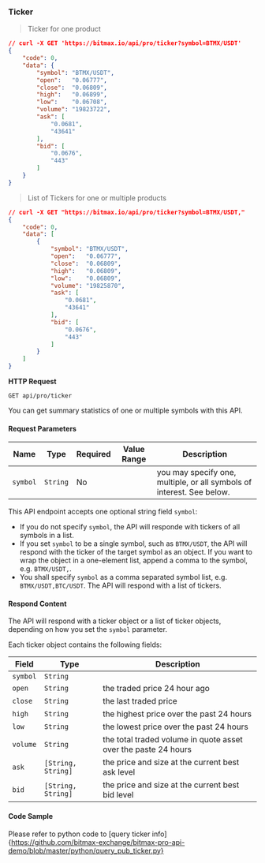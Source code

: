 ### Ticker 

> Ticker for one product

```json
// curl -X GET 'https://bitmax.io/api/pro/ticker?symbol=BTMX/USDT'
{
    "code": 0,
    "data": {
        "symbol": "BTMX/USDT",
        "open":   "0.06777",
        "close":  "0.06809",
        "high":   "0.06899",
        "low":    "0.06708",
        "volume": "19823722",
        "ask": [
            "0.0681",
            "43641"
        ],
        "bid": [
            "0.0676",
            "443"
        ]
    }
}
```

> List of Tickers for one or multiple products

```json
// curl -X GET "https://bitmax.io/api/pro/ticker?symbol=BTMX/USDT,"
{
    "code": 0,
    "data": [
        {
            "symbol": "BTMX/USDT",
            "open":   "0.06777",
            "close":  "0.06809",
            "high":   "0.06809",
            "low":    "0.06809",
            "volume": "19825870",
            "ask": [
                "0.0681",
                "43641"
            ],
            "bid": [
                "0.0676",
                "443"
            ]
        }
    ]
}
```

**HTTP Request**

`GET api/pro/ticker`

You can get summary statistics of one or multiple symbols with this API. 

#### Request Parameters

Name       | Type      | Required | Value Range | Description
-----------| --------- | -------- | ----------- | ---------------
`symbol`   | `String`  |  No      |             | you may specify one, multiple, or all symbols of interest. See below.


This API endpoint accepts one optional string field `symbol`: 

* If you do not specify `symbol`, the API will responde with tickers of all symbols in a list. 
* If you set `symbol` to be a single symbol, such as `BTMX/USDT`, the API will respond with the ticker of the target symbol as an object. 
  If you want to wrap the object in a one-element list, append a comma to the symbol, e.g. `BTMX/USDT,`.
* You shall specify `symbol` as a comma separated symbol list, e.g. `BTMX/USDT,BTC/USDT`. The API will respond with a list of tickers. 

#### Respond Content

The API will respond with a ticker object or a list of ticker objects, depending on how you set the `symbol` parameter. 

Each ticker object contains the following fields:

 Field      | Type                 | Description                                                                                 
----------- | -------------------- | --------------------- 
 `symbol`   |  `String`            | 
 `open`     |  `String`            | the traded price 24 hour ago
 `close`    |  `String`            | the last traded price
 `high`     |  `String`            | the highest price over the past 24 hours 
 `low`      |  `String`            | the lowest price over the past 24 hours 
 `volume`   |  `String`            | the total traded volume in quote asset over the paste 24 hours
 `ask`      |  `[String, String]`  | the price and size at the current best ask level
 `bid`      |  `[String, String]`  | the price and size at the current best bid level

#### Code Sample

Please refer to python code to [query ticker info]{https://github.com/bitmax-exchange/bitmax-pro-api-demo/blob/master/python/query_pub_ticker.py}